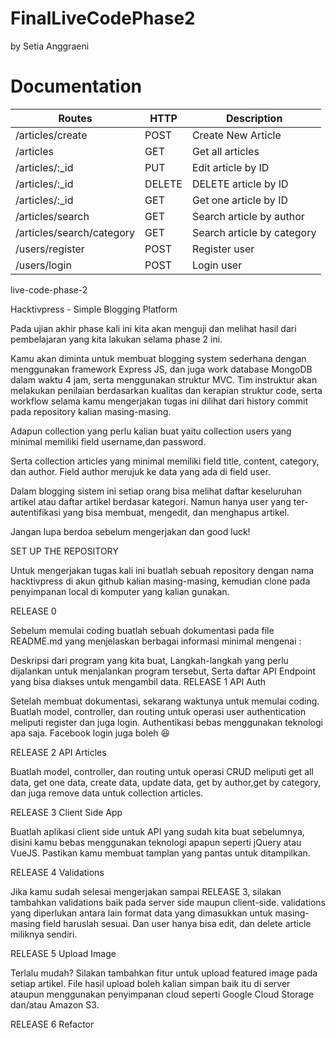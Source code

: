 # FinalLiveCodePhase2
by Setia Anggraeni

Documentation
====
| Routes         | HTTP   | Description                                                |
|----------------|--------|------------------------------------------------------------|
| /articles/create              | POST   | Create New Article                          |
| /articles                     | GET   | Get all articles                             |
| /articles/:_id                | PUT   | Edit article by ID                           |
| /articles/:_id                | DELETE   | DELETE article by ID                      |
| /articles/:_id                | GET   | Get one article by ID                        |
| /articles/search              | GET   | Search article by author                     |
| /articles/search/category     | GET   | Search article by category                   |
| /users/register               | POST   | Register user                               |
| /users/login                  | POST   | Login user                                  |


live-code-phase-2

Hacktivpress - Simple Blogging Platform

Pada ujian akhir phase kali ini kita akan menguji dan melihat hasil dari pembelajaran yang kita lakukan selama phase 2 ini.

Kamu akan diminta untuk membuat blogging system sederhana dengan menggunakan framework Express JS, dan juga work database MongoDB dalam waktu 4 jam, serta menggunakan struktur MVC. Tim instruktur akan melakukan penilaian berdasarkan kualitas dan kerapian struktur code, serta workflow selama kamu mengerjakan tugas ini dilihat dari history commit pada repository kalian masing-masing.

Adapun collection yang perlu kalian buat yaitu collection users yang minimal memiliki field username,dan password.

Serta collection articles yang minimal memiliki field title, content, category, dan author. Field author merujuk ke data yang ada di field user.

Dalam blogging sistem ini setiap orang bisa melihat daftar keseluruhan artikel atau daftar artikel berdasar kategori. Namun hanya user yang ter-autentifikasi yang bisa membuat, mengedit, dan menghapus artikel.

Jangan lupa berdoa sebelum mengerjakan dan good luck!

SET UP THE REPOSITORY

Untuk mengerjakan tugas kali ini buatlah sebuah repository dengan nama hacktivpress di akun github kalian masing-masing, kemudian clone pada penyimpanan local di komputer yang kalian gunakan.

RELEASE 0

Sebelum memulai coding buatlah sebuah dokumentasi pada file README.md yang menjelaskan berbagai informasi minimal mengenai :

Deskripsi dari program yang kita buat,
Langkah-langkah yang perlu dijalankan untuk menjalankan program tersebut,
Serta daftar API Endpoint yang bisa diakses untuk mengambil data.
RELEASE 1 API Auth

Setelah membuat dokumentasi, sekarang waktunya untuk memulai coding. Buatlah model, controller, dan routing untuk operasi user authentication meliputi register dan juga login. Authentikasi bebas menggunakan teknologi apa saja. Facebook login juga boleh 😆

RELEASE 2 API Articles

Buatlah model, controller, dan routing untuk operasi CRUD meliputi get all data, get one data, create data, update data, get by author,get by category, dan juga remove data untuk collection articles.

RELEASE 3 Client Side App

Buatlah aplikasi client side untuk API yang sudah kita buat sebelumnya, disini kamu bebas menggunakan teknologi apapun seperti jQuery atau VueJS. Pastikan kamu membuat tamplan yang pantas untuk ditampilkan.

RELEASE 4 Validations

Jika kamu sudah selesai mengerjakan sampai RELEASE 3, silakan tambahkan validations baik pada server side maupun client-side. validations yang diperlukan antara lain format data yang dimasukkan untuk masing-masing field haruslah sesuai. Dan user hanya bisa edit, dan delete article miliknya sendiri.

RELEASE 5 Upload Image

Terlalu mudah? Silakan tambahkan fitur untuk upload featured image pada setiap artikel. File hasil upload boleh kalian simpan baik itu di server ataupun menggunakan penyimpanan cloud seperti Google Cloud Storage dan/atau Amazon S3.

RELEASE 6 Refactor
